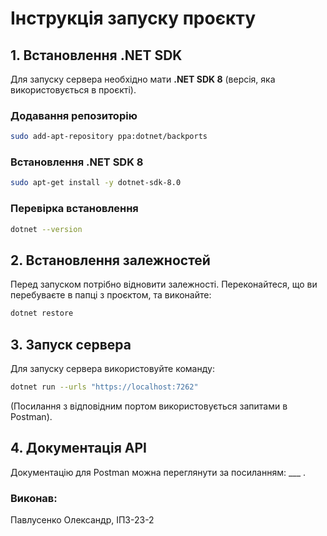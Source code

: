 # **Інструкція запуску проєкту**

## **1. Встановлення .NET SDK**

Для запуску сервера необхідно мати **.NET SDK 8** (версія, яка використовується в проєкті).

### **Додавання репозиторію**

```sh
sudo add-apt-repository ppa:dotnet/backports
```

### **Встановлення .NET SDK 8**

```sh
sudo apt-get install -y dotnet-sdk-8.0
```

### **Перевірка встановлення**

```sh
dotnet --version
```

## **2. Встановлення залежностей**

Перед запуском потрібно відновити залежності. Переконайтеся, що ви перебуваєте в папці з проєктом, та виконайте:

```sh
dotnet restore
```

## **3. Запуск сервера**

Для запуску сервера використовуйте команду:

```sh
dotnet run --urls "https://localhost:7262"
```

(Посилання з відповідним портом використовується запитами в Postman).

## **4. Документація AP**I

Документацію для Postman можна переглянути за посиланням: \_\_\_ .

### **Виконав:**

Павлусенко Олександр, ІПЗ-23-2
